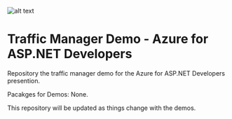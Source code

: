 ![alt text](http://lozanotek.com/images/logo.gif "Created by Lozanotek, Inc.")
# Traffic Manager Demo - Azure for ASP.NET Developers
Repository the traffic manager demo for the Azure for ASP.NET Developers presention.

Pacakges for Demos: None.

This repository will be updated as things change with the demos.
